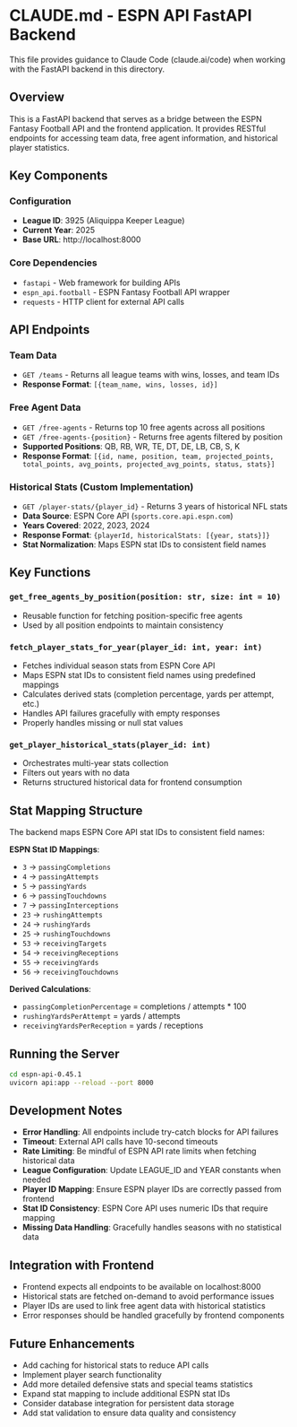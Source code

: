 # CLAUDE.md - ESPN API FastAPI Backend

This file provides guidance to Claude Code (claude.ai/code) when working with the FastAPI backend in this directory.

## Overview

This is a FastAPI backend that serves as a bridge between the ESPN Fantasy Football API and the frontend application. It provides RESTful endpoints for accessing team data, free agent information, and historical player statistics.

## Key Components

### Configuration
- **League ID**: 3925 (Aliquippa Keeper League)
- **Current Year**: 2025
- **Base URL**: http://localhost:8000

### Core Dependencies
- `fastapi` - Web framework for building APIs
- `espn_api.football` - ESPN Fantasy Football API wrapper
- `requests` - HTTP client for external API calls

## API Endpoints

### Team Data
- `GET /teams` - Returns all league teams with wins, losses, and team IDs
- **Response Format**: `[{team_name, wins, losses, id}]`

### Free Agent Data
- `GET /free-agents` - Returns top 10 free agents across all positions
- `GET /free-agents-{position}` - Returns free agents filtered by position
- **Supported Positions**: QB, RB, WR, TE, DT, DE, LB, CB, S, K
- **Response Format**: `[{id, name, position, team, projected_points, total_points, avg_points, projected_avg_points, status, stats}]`

### Historical Stats (Custom Implementation)
- `GET /player-stats/{player_id}` - Returns 3 years of historical NFL stats
- **Data Source**: ESPN Core API (`sports.core.api.espn.com`)
- **Years Covered**: 2022, 2023, 2024
- **Response Format**: `{playerId, historicalStats: [{year, stats}]}`
- **Stat Normalization**: Maps ESPN stat IDs to consistent field names

## Key Functions

### `get_free_agents_by_position(position: str, size: int = 10)`
- Reusable function for fetching position-specific free agents
- Used by all position endpoints to maintain consistency

### `fetch_player_stats_for_year(player_id: int, year: int)`
- Fetches individual season stats from ESPN Core API
- Maps ESPN stat IDs to consistent field names using predefined mappings
- Calculates derived stats (completion percentage, yards per attempt, etc.)
- Handles API failures gracefully with empty responses
- Properly handles missing or null stat values

### `get_player_historical_stats(player_id: int)`
- Orchestrates multi-year stats collection
- Filters out years with no data
- Returns structured historical data for frontend consumption

## Stat Mapping Structure

The backend maps ESPN Core API stat IDs to consistent field names:

**ESPN Stat ID Mappings**:
- `3` → `passingCompletions`
- `4` → `passingAttempts`  
- `5` → `passingYards`
- `6` → `passingTouchdowns`
- `7` → `passingInterceptions`
- `23` → `rushingAttempts`
- `24` → `rushingYards` 
- `25` → `rushingTouchdowns`
- `53` → `receivingTargets`
- `54` → `receivingReceptions`
- `55` → `receivingYards`
- `56` → `receivingTouchdowns`

**Derived Calculations**:
- `passingCompletionPercentage` = completions / attempts * 100
- `rushingYardsPerAttempt` = yards / attempts
- `receivingYardsPerReception` = yards / receptions

## Running the Server

```bash
cd espn-api-0.45.1
uvicorn api:app --reload --port 8000
```

## Development Notes

- **Error Handling**: All endpoints include try-catch blocks for API failures
- **Timeout**: External API calls have 10-second timeouts
- **Rate Limiting**: Be mindful of ESPN API rate limits when fetching historical data
- **League Configuration**: Update LEAGUE_ID and YEAR constants when needed
- **Player ID Mapping**: Ensure ESPN player IDs are correctly passed from frontend
- **Stat ID Consistency**: ESPN Core API uses numeric IDs that require mapping
- **Missing Data Handling**: Gracefully handles seasons with no statistical data

## Integration with Frontend

- Frontend expects all endpoints to be available on localhost:8000
- Historical stats are fetched on-demand to avoid performance issues
- Player IDs are used to link free agent data with historical statistics
- Error responses should be handled gracefully by frontend components

## Future Enhancements

- Add caching for historical stats to reduce API calls
- Implement player search functionality
- Add more detailed defensive stats and special teams statistics
- Expand stat mapping to include additional ESPN stat IDs
- Consider database integration for persistent data storage
- Add stat validation to ensure data quality and consistency